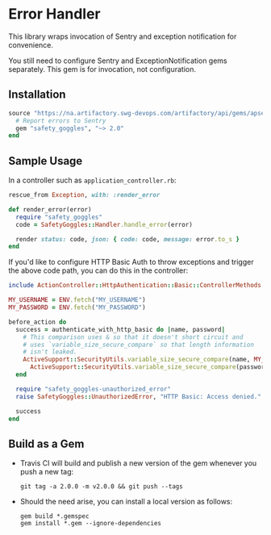 # Error Handler

This library wraps invocation of Sentry and exception notification for
convenience.

You still need to configure Sentry and ExceptionNotification gems
separately. This gem is for invocation, not configuration.


## Installation

```ruby
source "https://na.artifactory.swg-devops.com/artifactory/api/gems/apset-ruby" do
  # Report errors to Sentry
  gem "safety_goggles", "~> 2.0"
end
```

## Sample Usage

In a controller such as `application_controller.rb`:

```ruby
rescue_from Exception, with: :render_error

def render_error(error)
  require "safety_goggles"
  code = SafetyGoggles::Handler.handle_error(error)

  render status: code, json: { code: code, message: error.to_s }
end
```

If you'd like to configure HTTP Basic Auth to throw exceptions and trigger
the above code path, you can do this in the controller:

```ruby
include ActionController::HttpAuthentication::Basic::ControllerMethods

MY_USERNAME = ENV.fetch("MY_USERNAME")
MY_PASSWORD = ENV.fetch("MY_PASSWORD")

before_action do
  success = authenticate_with_http_basic do |name, password|
    # This comparison uses & so that it doesn't short circuit and
    # uses `variable_size_secure_compare` so that length information
    # isn't leaked.
    ActiveSupport::SecurityUtils.variable_size_secure_compare(name, MY_USERNAME) &
      ActiveSupport::SecurityUtils.variable_size_secure_compare(password, MY_PASSWORD)
  end

  require "safety_goggles-unauthorized_error"
  raise SafetyGoggles::UnauthorizedError, "HTTP Basic: Access denied." unless success

  success
end
```

## Build as a Gem

-   Travis CI will build and publish a new version of the gem 
    whenever you push a new tag:
    
    ```
    git tag -a 2.0.0 -m v2.0.0 && git push --tags
    ```

-   Should the need arise, you can install a local version as
    follows:
    
    ``` 
    gem build *.gemspec
    gem install *.gem --ignore-dependencies
    ```
